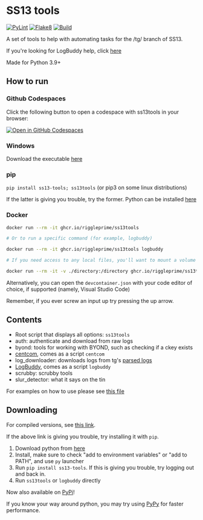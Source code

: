 # SS13 tools

[![PyLint](https://github.com/RigglePrime/SS13-tools/actions/workflows/pylint.yml/badge.svg)](https://github.com/RigglePrime/SS13-tools/actions/workflows/pylint.yml)
[![Flake8](https://github.com/RigglePrime/SS13-tools/actions/workflows/flake8-lint.yml/badge.svg)](https://github.com/RigglePrime/SS13-tools/actions/workflows/flake8-lint.yml)
[![Build](https://github.com/RigglePrime/SS13-tools/actions/workflows/publish.yml/badge.svg)](https://github.com/RigglePrime/SS13-tools/actions/workflows/publish.yml)

A set of tools to help with automating tasks for the /tg/ branch of SS13.

If you're looking for LogBuddy help, click [here](https://github.com/RigglePrime/SS13-tools/tree/master/ss13_tools/log_buddy/README.md)

Made for Python 3.9+

## How to run

### Github Codespaces

Click the following button to open a codespace with ss13tools in your browser:

[![Open in GitHub Codespaces](https://github.com/codespaces/badge.svg)](https://codespaces.new/RigglePrime/SS13-tools)

### Windows

Download the executable [here](https://github.com/RigglePrime/SS13-tools/releases/latest)

### pip

`pip install ss13-tools; ss13tools` (or pip3 on some linux distributions)

If the latter is giving you trouble, try the former. Python can be installed [here](https://www.python.org/downloads/)

### Docker

```bash
docker run --rm -it ghcr.io/riggleprime/ss13tools

# Or to run a specific command (for example, logbuddy)

docker run --rm -it ghcr.io/riggleprime/ss13tools logbuddy

# If you need access to any local files, you'll want to mount a volume as well

docker run --rm -it -v ./directory:/directory ghcr.io/riggleprime/ss13tools logbuddy
```

Alternatively, you can open the `devcontainer.json` with your code editor of choice, if supported (namely, Visual Studio Code)

Remember, if you ever screw an input up try pressing the up arrow.

## Contents

- Root script that displays all options: `ss13tools`
- auth: authenticate and download from raw logs
- byond: tools for working with BYOND, such as checking if a ckey exists
- [centcom](https://centcom.melonmesa.com/), comes as a script `centcom`
- log_downloader: downloads logs from tg's [parsed logs](https://tgstation13.org/parsed-logs)
- [LogBuddy](https://github.com/RigglePrime/SS13-tools/tree/master/ss13_tools/log_buddy/README.md), comes as a script `logbuddy`
- scrubby: scrubby tools
- slur_detector: what it says on the tin

For examples on how to use please see [this file](https://github.com/RigglePrime/SS13-tools/tree/master/ss13_tools/menu.py)

## Downloading

For compiled versions, see [this link](https://github.com/RigglePrime/admin-tools/releases).

If the above link is giving you trouble, try installing it with `pip`.

1. Download python from [here](https://www.python.org/downloads/)
2. Install, make sure to check "add to environment variables" or "add to PATH", and use `py` launcher
3. Run `pip install ss13-tools`. If this is giving you trouble, try logging out and back in.
4. Run `ss13tools` or `logbuddy` directly

Now also available on [PyPi](https://pypi.org/project/ss13-tools/)!

If you know your way around python, you may try using [PyPy](https://www.pypy.org/) for faster performance.
